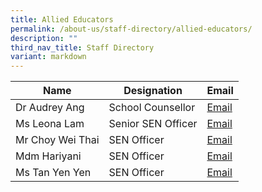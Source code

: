 ```yaml
---
title: Allied Educators
permalink: /about-us/staff-directory/allied-educators/
description: ""
third_nav_title: Staff Directory
variant: markdown
---
```

| Name | Designation | Email |
| -------- | -------- | -------- |
| Dr Audrey Ang     | School Counsellor     | <a href="mailto:mailto:ang_poh_sin_audrey@moe.edu.sg" target="">Email</a>     |
| Ms Leona Lam     | Senior SEN Officer     | <a href="mailto:lam_li_ting_leona@moe.edu.sg" target="">Email</a>     |
| Mr Choy Wei Thai     | SEN Officer     | <a href="mailto:choy_wei_thai@moe.edu.sg" target="">Email</a>     |
| Mdm Hariyani     | SEN Officer    | <a href="mailto:hariyani_sarmin_a@moe.edu.sg" target="">Email</a>     |
| Ms Tan Yen Yen     | SEN Officer    | <a href="mailto:tan_yen_yen@moe.edu.sg" target="">Email</a>    |